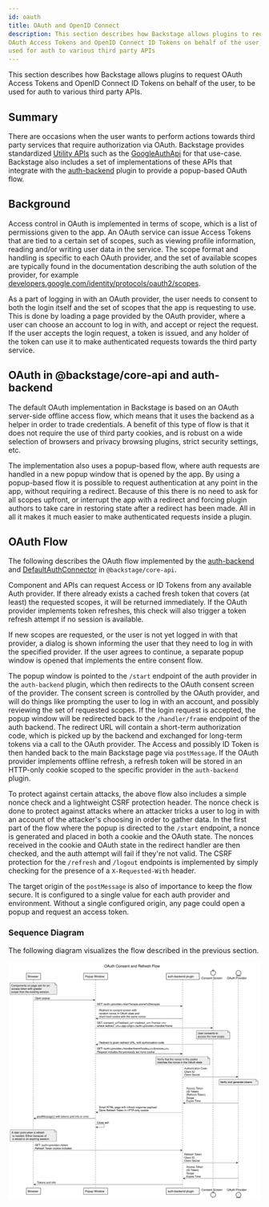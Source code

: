 ```yaml
---
id: oauth
title: OAuth and OpenID Connect
description: This section describes how Backstage allows plugins to request
OAuth Access Tokens and OpenID Connect ID Tokens on behalf of the user, to be
used for auth to various third party APIs
---
```


This section describes how Backstage allows plugins to request OAuth Access
Tokens and OpenID Connect ID Tokens on behalf of the user, to be used for auth
to various third party APIs.

## Summary

There are occasions when the user wants to perform actions towards third party
services that require authorization via OAuth. Backstage provides standardized
[Utility APIs](../api/utility-apis.md) such as the
[GoogleAuthApi](https://github.com/spotify/backstage/blob/master/packages/core-api/src/apis/definitions/auth.ts)
for that use-case. Backstage also includes a set of implementations of these
APIs that integrate with the
[auth-backend](https://github.com/spotify/backstage/tree/master/plugins/auth-backend)
plugin to provide a popup-based OAuth flow.

## Background

Access control in OAuth is implemented in terms of scope, which is a list of
permissions given to the app. An OAuth service can issue Access Tokens that are
tied to a certain set of scopes, such as viewing profile information, reading
and/or writing user data in the service. The scope format and handling is
specific to each OAuth provider, and the set of available scopes are typically
found in the documentation describing the auth solution of the provider, for
example
[developers.google.com/identity/protocols/oauth2/scopes](https://developers.google.com/identity/protocols/oauth2/scopes).

As a part of logging in with an OAuth provider, the user needs to consent to
both the login itself and the set of scopes that the app is requesting to use.
This is done by loading a page provided by the OAuth provider, where a user can
choose an account to log in with, and accept or reject the request. If the user
accepts the login request, a token is issued, and any holder of the token can
use it to make authenticated requests towards the third party service.

## OAuth in @backstage/core-api and auth-backend

The default OAuth implementation in Backstage is based on an OAuth server-side
offline access flow, which means that it uses the backend as a helper in order
to trade credentials. A benefit of this type of flow is that it does not require
the use of third party cookies, and is robust on a wide selection of browsers
and privacy browsing plugins, strict security settings, etc.

The implementation also uses a popup-based flow, where auth requests are handled
in a new popup window that is opened by the app. By using a popup-based flow it
is possible to request authentication at any point in the app, without requiring
a redirect. Because of this there is no need to ask for all scopes upfront, or
interrupt the app with a redirect and forcing plugin authors to take care in
restoring state after a redirect has been made. All in all it makes it much
easier to make authenticated requests inside a plugin.

## OAuth Flow

The following describes the OAuth flow implemented by the
[auth-backend](https://github.com/spotify/backstage/tree/master/plugins/auth-backend)
and
[DefaultAuthConnector](https://github.com/spotify/backstage/blob/master/packages/core-api/src/lib/AuthConnector/DefaultAuthConnector.ts)
in `@backstage/core-api`.

Component and APIs can request Access or ID Tokens from any available Auth
provider. If there already exists a cached fresh token that covers (at least)
the requested scopes, it will be returned immediately. If the OAuth provider
implements token refreshes, this check will also trigger a token refresh attempt
if no session is available.

If new scopes are requested, or the user is not yet logged in with that
provider, a dialog is shown informing the user that they need to log in with the
specified provider. If the user agrees to continue, a separate popup window is
opened that implements the entire consent flow.

The popup window is pointed to the `/start` endpoint of the auth provider in the
`auth-backend` plugin, which then redirects to the OAuth consent screen of the
provider. The consent screen is controlled by the OAuth provider, and will do
things like prompting the user to log in with an account, and possibly reviewing
the set of requested scopes. If the login request is accepted, the popup window
will be redirected back to the `/handler/frame` endpoint of the auth backend.
The redirect URL will contain a short-term authorization code, which is picked
up by the backend and exchanged for long-term tokens via a call to the OAuth
provider. The Access and possibly ID Token is then handed back to the main
Backstage page via `postMessage`. If the OAuth provider implements offline
refresh, a refresh token will be stored in an HTTP-only cookie scoped to the
specific provider in the `auth-backend` plugin.

To protect against certain attacks, the above flow also includes a simple nonce
check and a lightweight CSRF protection header. The nonce check is done to
protect against attacks where an attacker tricks a user to log in with an
account of the attacker's choosing in order to gather data. In the first part of
the flow where the popup is directed to the `/start` endpoint, a nonce is
generated and placed in both a cookie and the OAuth state. The nonces received
in the cookie and OAuth state in the redirect handler are then checked, and the
auth attempt will fail if they're not valid. The CSRF protection for the
`/refresh` and `/logout` endpoints is implemented by simply checking for the
presence of a `X-Requested-With` header.

The target origin of the `postMessage` is also of importance to keep the flow
secure. It is configured to a single value for each auth provider and
environment. Without a single configured origin, any page could open a popup and
request an access token.

### Sequence Diagram

The following diagram visualizes the flow described in the previous section.

![Sequence Diagram](../assets/auth/oauth-popup-flow.svg)

<!--
@startuml /../assets/auth/oauth-popup-flow

skinparam monochrome true
skinparam shadowing false
skinparam backgroundColor #fefefe
skinparam defaultFontName Segoe UI, Helvetica, Arial, sans-serif

title OAuth Consent and Refresh Flow

participant Browser
participant "Popup Window" as Popup
participant "auth-backend plugin" as Backend
control "Consent Screen" as Consent
entity "OAuth Provider" as Provider

note over Browser: Components on page ask for an\naccess token with greater\nscope than the existing session.

Browser -> Popup: Open popup
Popup -> Backend: GET /auth/<provider>/start?scope=some%20scopes
Popup <- Backend: Redirect to consent screen with\nrandom nonce in OAuth state and\nshort-lived cookie with the same nonce.
Popup -> Consent: GET /consent_url?redirect_uri=<redirect_uri>?nonce=<n>\nwhere redirect_uri=<app-origin>/auth/<provider>/handler/frame

note over Consent: User consents to\naccess the new scope.

Popup <- Consent: Redirect to given redirect URL, with authorization code
Popup -> Backend: GET /auth/<provider>/handler/frame?code=<c>&nonce=<n>\nRequest includes the previously set none cookie

note over Backend: Verify that the nonce in the cookie\nmatches the nonce in the OAuth state

Backend -> Provider: Authorization Code\nClient ID\nClient Secret

note over Provider: Verify and generate tokens

Backend <- Provider: Access Token\n(ID Token)\n(Refresh Token)\nScope\nExpire Time
Popup <- Backend: Small HTML page with inlined response payload\nStore Refresh Token in HTTP-only cookie
Browser <- Popup: postMessage() with tokens and info or error
Popup -> Popup: Close self

note over Browser: A later point when a refresh\n is needed. Either because of\n a reload or an expiring session.

Browser -> Backend: GET /auth/<provider>/token\nRefresh Token cookie included
Backend -> Provider: Refresh Token\nClient ID\nClient Secret
Backend <- Provider: Access Token\n(ID Token)\nScope\nExpire Time
Browser <- Backend: Tokens and info

@enduml
-->
